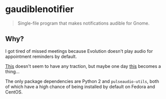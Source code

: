 # gaudiblenotifier

> Single-file program that makes notifications audible for Gnome.

## Why?

I got tired of missed meetings because Evolution doesn't play audio
for appointment reminders by default.

[This](https://gitlab.gnome.org/GNOME/evolution/issues/152) doesn't
seem to have any traction, but maybe one day
[this](https://gitlab.gnome.org/GNOME/glib/issues/1340) becomes a
thing...

The only package dependencies are Python 2 and `pulseaudio-utils`,
both of which have a high chance of being installed by default on
Fedora and CentOS.
